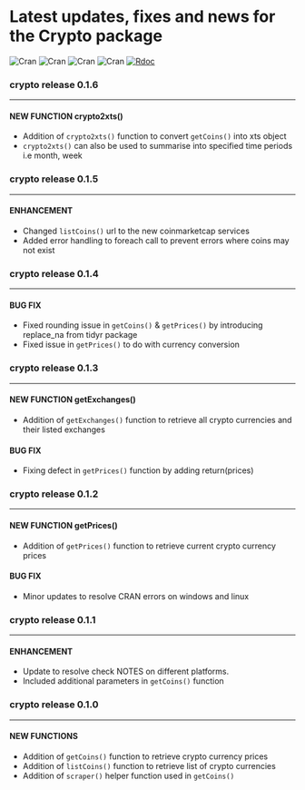 # Latest updates, fixes and news for the Crypto package
![Cran](http://cranlogs.r-pkg.org/badges/grand-total/crypto) ![Cran](http://cranlogs.r-pkg.org/badges/crypto) ![Cran](http://cranlogs.r-pkg.org/badges/last-week/crypto) ![Cran](http://cranlogs.r-pkg.org/badges/last-day/crypto) [![Rdoc](http://www.rdocumentation.org/badges/version/crypto)](http://www.rdocumentation.org/packages/crypto)

### crypto release 0.1.6

---

#### NEW FUNCTION  **crypto2xts()**
- Addition of `crypto2xts()` function to convert `getCoins()` into xts object
- `crypto2xts()` can also be used to summarise into specified time periods i.e month, week

### crypto release 0.1.5

---

#### ENHANCEMENT
- Changed `listCoins()` url to the new coinmarketcap services
- Added error handling to foreach call to prevent errors where coins may not exist

### crypto release 0.1.4

---

#### BUG FIX
- Fixed rounding issue in `getCoins()` & `getPrices()` by introducing replace_na from tidyr package
- Fixed issue in `getPrices()` to do with currency conversion

### crypto release 0.1.3

---

#### NEW FUNCTION  **getExchanges()**
- Addition of `getExchanges()` function to retrieve all crypto currencies and their listed exchanges

#### BUG FIX
- Fixing defect in `getPrices()` function by adding return(prices)

### crypto release 0.1.2

---

#### NEW FUNCTION  **getPrices()**
- Addition of `getPrices()` function to retrieve current crypto currency prices

#### BUG FIX
- Minor updates to resolve CRAN errors on windows and linux

### crypto release 0.1.1

---

#### ENHANCEMENT
- Update to resolve check NOTES on different platforms.
- Included additional parameters in `getCoins()` function

### crypto release 0.1.0

---

#### NEW FUNCTIONS
- Addition of `getCoins()` function to retrieve crypto currency prices
- Addition of `listCoins()` function to retrieve list of crypto currencies
- Addition of `scraper()` helper function used in `getCoins()`
